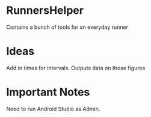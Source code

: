 # RunnersHelper
Contains a bunch of tools for an everyday runner

# Ideas
Add in times for intervals. Outputs data on those figures

# Important Notes
Need to run Android Studio as Admin.